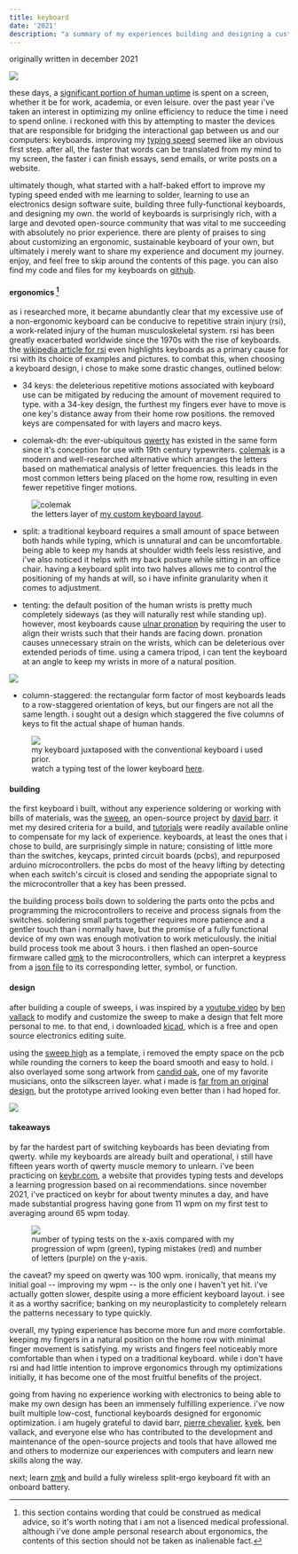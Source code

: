 ```yaml
---
title: keyboard
date: '2021'
description: "a summary of my experiences building and designing a custom keyboard."
---
```

<meta name="robots" content="noindex, nofollow, noarchive">

originally written in december 2021

<img id="keyboard" src="/images/keyboard/keyboard.jpg">

these days, a [significant portion of human uptime](https://journals.plos.org/plosone/article?id=10.1371/journal.pone.0165331) is spent on a screen, whether it be for work, academia, or even leisure. over the past year i've taken an interest in optimizing my online efficiency to reduce the time i need to spend online. i reckoned with this by attempting to master the devices that are responsible for bridging the interactional gap between us and our computers: keyboards. improving my [typing speed](https://en.wikipedia.org/wiki/words_per_minute) seemed like an obvious first step. after all, the faster that words can be translated from my mind to my screen, the faster i can finish essays, send emails, or write posts on a website.

ultimately though, what started with a half-baked effort to improve my typing speed ended with me learning to solder, learning to use an electronics design software suite, building three fully-functional keyboards, and designing my own. the world of keyboards is surprisingly rich, with a large and devoted open-source community that was vital to me succeeding with absolutely no prior experience. there are plenty of praises to sing about customizing an ergonomic, sustainable keyboard of your own, but ultimately i merely want to share my experience and document my journey. enjoy, and feel free to skip around the contents of this page. you can also find my code and files for my keyboards on [github](https://github.com/thegithubrespectorhasloggedon/candid-keyboard).

#### ergonomics [^1]

as i researched more, it became abundantly clear that my excessive use of a non-ergonomic keyboard can be conducive to repetitive strain injury (rsi), a work-related injury of the human musculoskeletal system. rsi has been greatly exacerbated worldwide since the 1970s with the rise of keyboards. the [wikipedia article for rsi](https://en.wikipedia.org/wiki/repetitive_strain_injury) even highlights keyboards as a primary cause for rsi with its choice of examples and pictures. to combat this, when choosing a keyboard design, i chose to make some drastic changes, outlined below:

- 34 keys: the deleterious repetitive motions associated with keyboard use can be mitigated by reducing the amount of movement required to type. with a 34-key design, the furthest my fingers ever have to move is one key's distance away from their home row positions. the removed keys are compensated for with layers and macro keys.

- colemak-dh: the ever-ubiquitous [qwerty](https://en.wikipedia.org/wiki/qwerty) has existed in the same form since it's conception for use with 19th century typewriters. [colemak](https://en.wikipedia.org/wiki/colemak) is a modern and well-researched alternative which arranges the letters based on mathematical analysis of letter frequencies. this leads in the most common letters being placed on the home row, resulting in even fewer repetitive finger motions.

<figure id="colemak">
  <img src="/images/keyboard/colemak.jpg" alt="colemak">
  <figcaption>the letters layer of <a href="https://github.com/thegithubrespectorhasloggedon/candid-keyboard/tree/main/layout">my custom keyboard layout</a>.           </figcaption>
</figure>

- split: a traditional keyboard requires a small amount of space between both hands while typing, which is unnatural and can be uncomfortable. being able to keep my hands at shoulder width feels less resistive, and i've also noticed it helps with my back posture while sitting in an office chair. having a keyboard split into two halves allows me to control the positioning of my hands at will, so i have infinite granularity when it comes to adjustment. 

- tenting: the default position of the human wrists is pretty much completely sideways (as they will naturally rest while standing up). however, most keyboards cause [ulnar pronation](https://pubmed.ncbi.nlm.nih.gov/10443595/) by requiring the user to align their wrists such that their hands are facing down. pronation causes unnecessary strain on the wrists, which can be deleterious over extended periods of time. using a camera tripod, i can tent the keyboard at an angle to keep my wrists in more of a natural position.

<img id="tenting" src="/images/keyboard/tenting.jpg">

- column-staggered: the rectangular form factor of most keyboards leads to a row-staggered orientation of keys, but our fingers are not all the same length. i sought out a design which staggered the five columns of keys to fit the actual shape of human hands.

<figure id="comparison">
  <img src="/images/keyboard/comparison.jpg">
  <figcaption>my keyboard juxtaposed with the conventional keyboard i used prior.<br>watch a typing test of the lower keyboard <a href="https://raw.githubusercontent.com/aronfarber/candid-keyboard/main/gallery/thocktest.mp4">here</a>.</figcaption>
</figure>

#### building

the first keyboard i built, without any experience soldering or working with bills of materials, was the [sweep](https://github.com/davidphilipbarr/sweep), an open-source project by [david barr](https://github.com/davidphilipbarr). it met my desired criteria for a build, and [tutorials](https://www.youtube.com/watch?v=fBPu7AyDtkM) were readily available online to compensate for my lack of experience. keyboards, at least the ones that i chose to build, are surprisingly simple in nature; consisting of little more than the switches, keycaps, printed circuit boards (pcbs), and repurposed arduino microcontrollers. the pcbs do most of the heavy lifting by detecting when each switch's circuit is closed and sending the appopriate signal to the microcontroller that a key has been pressed.

the building process boils down to soldering the parts onto the pcbs and programming the microcontrollers to receive and process signals from the switches. soldering small parts together requires more patience and a gentler touch than i normally have, but the promise of a fully functional device of my own was enough motivation to work meticulously. the initial build process took me about 3 hours. i then flashed an open-source firmware called [qmk](https://qmk.fm/) to the microcontrollers, which can interpret a keypress from a [json file](https://github.com/aronfarber/candid-keyboard/blob/main/layout/keymap.json) to its corresponding letter, symbol, or function. 

#### design

after building a couple of sweeps, i was inspired by a [youtube video](https://www.youtube.com/watch?v=JqpBKuEVinw) by [ben vallack](https://www.youtube.com/c/BenVallack) to modify and customize the sweep to make a design that felt more personal to me. to that end, i downloaded [kicad](https://www.kicad.org/ "kicad"), which is a free and open source electronics editing suite.

using the [sweep high](https://github.com/davidphilipbarr/sweep/tree/main/sweep%20high) as a template, i removed the empty space on the pcb while rounding the corners to keep the board smooth and easy to hold. i also overlayed some song artwork from [candid oak](https://soundcloud.com/candid_oak), one of my favorite musicians, onto the silkscreen layer. what i made is [far from an original design](https://github.com/benvallack/ferris-sweep-tweaked), but the prototype arrived looking even better than i had hoped for.

<img id="pcb" src="/images/keyboard/pcb.jpg">

#### takeaways

by far the hardest part of switching keyboards has been deviating from qwerty. while my keyboards are already built and operational, i still have fifteen years worth of qwerty muscle memory to unlearn.  i've been practicing on [keybr.com](https://www.keybr.com/), a website that provides typing tests and develops a learning progression based on ai recommendations. since november 2021, i've practiced on keybr for about twenty minutes a day, and have made substantial progress having gone from 11 wpm on my first test to averaging around 65 wpm today. 

<figure id="keybr">
  <img src="/images/keyboard/keybr.jpg">
  <figcaption>number of typing tests on the x-axis compared with my progression of wpm (green), typing mistakes (red) and number of letters (purple) on the y-axis.</figcaption>
</figure>

the caveat? my speed on qwerty was 100 wpm. ironically, that means my initial goal -- improving my wpm -- is the only one i haven't yet hit. i've actually gotten slower, despite using a more efficient keyboard layout. i see it as a worthy sacrifice; banking on my neuroplasticity to completely relearn the patterns necessary to type quickly. 

overall, my typing experience has become more fun and more comfortable. keeping my fingers in a natural position on the home row with minimal finger movement is satisfying. my wrists and fingers feel noticeably more comfortable than when i typed on a traditional keyboard. while i don't have rsi and had little intention to improve ergonomics through my optimizations initially, it has become one of the most fruitful benefits of the project.

going from having no experience working with electronics to being able to make my own design has been an immensely fulfilling experience. i've now built multiple low-cost, functional keyboards designed for ergonomic optimization. i am hugely grateful to david barr, [pierre chevalier](https://github.com/pierrechevalier83/), [kyek](https://www.youtube.com/user/KyekPS3), ben vallack, and everyone else who has contributed to the development and maintenance of the open-source projects and tools that have allowed me and others to modernize our experiences with computers and learn new skills along the way.

next; learn [zmk](https://zmk.dev/) and build a fully wireless split-ergo keyboard fit with an onboard battery.

[^1]: this section contains wording that could be construed as medical advice, so it's worth noting that i am not a lisenced medical professional. although i've done ample personal research about ergonomics, the contents of this section should not be taken as inalienable fact. 
